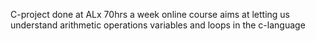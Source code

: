 C-project done at ALx 70hrs a week online course aims at letting us understand arithmetic operations variables and loops in the c-language 
